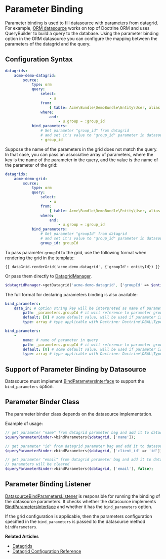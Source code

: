 <a id="datagrids-customize-parameter-binding"></a>

# Parameter Binding

Parameter binding is used to fill datasource with parameters from datagrid. For example,
[ORM datasource](datasources/orm.md#customize-datagrids-datasource-orm) works on top of Doctrine ORM and uses QueryBuilder to build a query to the database. Using the parameter binding option in the ORM datasource you can configure the mapping between the parameters of the datagrid and the query.

## Configuration Syntax

```yaml
datagrids:
    acme-demo-datagrid:
        source:
            type: orm
            query:
                select:
                    - u
                from:
                    { table: Acme\Bundle\DemoBundle\Entity\User, alias:u }
                where:
                    and:
                        - u.group = :group_id
            bind_parameters:
                # Get parameter "group_id" from datagrid
                # and set it's value to "group_id" parameter in datasource query
                - group_id
```

Suppose the name of the parameters in the grid does not match the query. In that case, you can pass an associative array of parameters, where the key is the name of the parameter in the query, and the value is the name of the parameter of the grid:

```yaml
datagrids:
    acme-demo-grid:
        source:
            type: orm
            query:
                select:
                    - u
                from:
                    { table: Acme\Bundle\DemoBundle\Entity\User, alias:u }
                where:
                    and:
                        - u.group = :group_id
            bind_parameters:
                # Get parameter "groupId" from datagrid
                # and set it's value to "group_id" parameter in datasource query
                group_id: groupId
```

To pass parameter `groupId` to the grid, use the following format when rendering the grid in the template:

```twig
{{ dataGrid.renderGrid('acme-demo-datagrid', {'groupId': entityId}) }}
```

Or pass them directly to <a href="https://github.com/oroinc/platform/blob/5.1/src/Oro/Bundle/DataGridBundle/Datagrid/Manager.php" target="_blank">DatagridManager</a>.

```php
$datagridManager->getDatagrid('acme-demo-datagrid', ['groupId' => $entityId]);
```

The full format for declaring parameters binding is also available:

```yaml
bind_parameters:
    data_in: # option string key will be interpreted as name of parameter in query
        path: _parameters.groupId # it will reference to parameter groupId in key _parameters of parameter bag.
        default: [0] # some default value, will be used if parameter is not passed
        type: array # type applicable with Doctrine: Doctrine\DBAL\Types\Type::getType()
```

```yaml
bind_parameters:
    -
        name: # name of parameter in query
        path: _parameters.groupId # it will reference to parameter groupId in key _parameters of parameter bag.
        default: [0] # some default value, will be used if parameter is not passed
        type: array # type applicable with Doctrine: Doctrine\DBAL\Types\Type::getType()
```

## Support of Parameter Binding by Datasource

Datasource must implement <a href="https://github.com/oroinc/platform/blob/5.1/src/Oro/Bundle/DataGridBundle/Datasource/BindParametersInterface.php" target="_blank">BindParametersInterface</a> to support the `bind_parameters` option.

## Parameter Binder Class

The parameter binder class depends on the datasource implementation.

Example of usage:

```php
// get parameter "name" from datagrid parameter bag and add it to datasource
$queryParameterBinder->bindParameters($datagrid, ['name']);

// get parameter "id" from datagrid parameter bag and add it to datasource as parameter "client_id"
$queryParameterBinder->bindParameters($datagrid, ['client_id' => 'id']);

// get parameter "email" from datagrid parameter bag and add it to datasource, all other existing
// parameters will be cleared
$queryParameterBinder->bindParameters($datagrid, ['email'], false);
```

## Parameter Binding Listener

<a href="https://github.com/oroinc/platform/blob/5.1/src/Oro/Bundle/DataGridBundle/EventListener/DatasourceBindParametersListener.php" target="_blank">DatasourceBindParametersListener</a> is responsible for running the binding of the datasource parameters. It checks whether the datasource implements <a href="https://github.com/oroinc/platform/blob/5.1/src/Oro/Bundle/DataGridBundle/Datasource/BindParametersInterface.php" target="_blank">BindParametersInterface</a> and whether it has the `bind_parameters` option.

If the grid configuration is applicable, then the parameters configuration specified in the `bind_parameters` is passed to the datasource method `bindParameters`.

**Related Articles**

* [Datagrids](../../data-grids/index.md#data-grids)
* [Datagrid Configuration Reference](../../../configuration/yaml/datagrids.md#reference-format-datagrids)

<!-- Frontend -->

